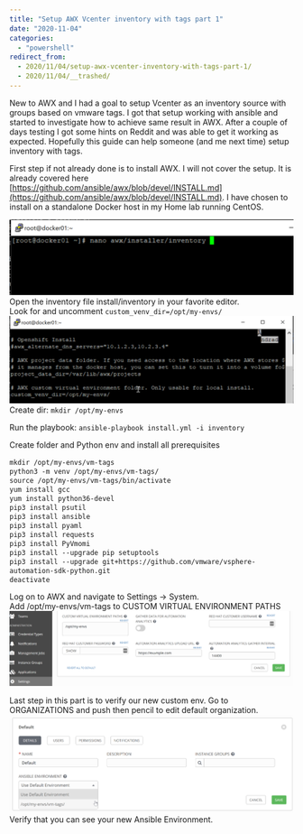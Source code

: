 ```yaml
---
title: "Setup AWX Vcenter inventory with tags part 1"
date: "2020-11-04"
categories: 
  - "powershell"
redirect_from:
  - 2020/11/04/setup-awx-vcenter-inventory-with-tags-part-1/
  - 2020/11/04/__trashed/
---
```


New to AWX and I had a goal to setup Vcenter as an inventory source with groups based on vmware tags. I got that setup working with ansible and started to investigate how to achieve same result in AWX. After a couple of days testing I got some hints on Reddit and was able to get it working as expected. Hopefully this guide can help someone (and me next time) setup inventory with tags.

First step if not already done is to install AWX. I will not cover the setup. It is already covered here [https://github.com/ansible/awx/blob/devel/INSTALL.md](https://github.com/ansible/awx/blob/devel/INSTALL.md). I have chosen to install on a standalone Docker host in my Home lab running CentOS.  
  
![](/assets/img/edit-inventory.png)  
Open the inventory file install/inventory in your favorite editor.  
Look for and uncomment `custom_venv_dir=/opt/my-envs/`  
![](/assets/img/edit-inventory2.png)  
Create dir: `mkdir /opt/my-envs`

Run the playbook: `ansible-playbook install.yml -i inventory`

Create folder and Python env and install all prerequisites

```
mkdir /opt/my-envs/vm-tags
python3 -m venv /opt/my-envs/vm-tags/
source /opt/my-envs/vm-tags/bin/activate
yum install gcc
yum install python36-devel
pip3 install psutil
pip3 install ansible
pip3 install pyaml
pip3 install requests
pip3 install PyVmomi
pip3 install --upgrade pip setuptools
pip3 install --upgrade git+https://github.com/vmware/vsphere-automation-sdk-python.git
deactivate
```

Log on to AWX and navigate to Settings -> System.  
Add /opt/my-envs/vm-tags to CUSTOM VIRTUAL ENVIRONMENT PATHS  
![](/assets/img/awx-settings-env.png)

Last step in this part is to verify our new custom env. Go to ORGANIZATIONS and push then pencil to edit default organization.  
![](/assets/img/verify-env.png)  
Verify that you can see your new Ansible Environment.
